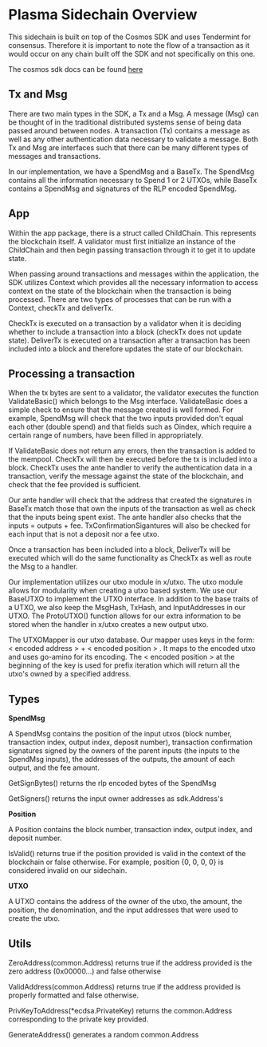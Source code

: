 # Plasma Sidechain Overview

This sidechain is built on top of the Cosmos SDK and uses Tendermint for consensus. Therefore it is important to note the flow of a transaction as it would occur on any chain built off the SDK and not specifically on this one. 

The cosmos sdk docs can be found [here](https://cosmos.network/docs/sdk/overview.html)

## Tx and Msg
There are two main types in the SDK, a Tx and a Msg. A message (Msg) can be thought of in the traditional distributed systems sense of being data passed around between nodes. A transaction (Tx) contains a message as well as any other authentication data necessary to validate a message. Both Tx and Msg are interfaces such that there can be many different types of messages and transactions. 

In our implementation, we have a SpendMsg and a BaseTx. The SpendMsg contains all the information necessary to Spend 1 or 2 UTXOs, while BaseTx contains a SpendMsg and signatures of the RLP encoded SpendMsg.
 
## App
Within the app package, there is a struct called ChildChain. This represents the blockchain itself. A validator must first initialize an instance of the ChildChain and then begin passing transaction through it to get it to update state. 

When passing around transactions and messages within the application, the SDK utilizes Context which provides all the necessary information to access context on the state of the blockchain when the transaction is being processed. There are two types of processes that can be run with a Context, checkTx and deliverTx. 

CheckTx is executed on a transaction by a validator when it is deciding whether to include a transaction into a block (checkTx does not update state). DeliverTx is executed on a transaction after a transaction has been included into a block and therefore updates the state of our blockchain. 

## Processing a transaction 
When the tx bytes are sent to a validator, the validator executes the function ValidateBasic() which belongs to the Msg interface. ValidateBasic does a simple check to ensure that the message created is well formed. For example, SpendMsg will check that the two inputs provided don't equal each other (double spend) and that fields such as Oindex, which require a certain range of numbers, have been filled in appropriately. 

If ValidateBasic does not return any errors, then the transaction is added to the mempool. CheckTx will then be executed before the tx is included into a block. CheckTx uses the ante handler to verify the authentication data in a transaction, verify the message against the state of the blockchain, and check that the fee provided is sufficient. 

Our ante handler will check that the address that created the signatures in BaseTx match those that own the inputs of the transaction as well as check that the inputs being spent exist. The ante handler also checks that the inputs = outputs + fee. TxConfirmationSigantures will also be checked for each input that is not a deposit nor a fee utxo.  

Once a transaction has been included into a block, DeliverTx will be executed which will do the same functionality as CheckTx as well as route the Msg to a handler. 

Our implementation utilizes our utxo module in x/utxo. The utxo module allows for modularity when creating a utxo based system. We use our BaseUTXO to implement the UTXO interface. In addition to the base traits of a UTXO, we also keep the MsgHash, TxHash, and InputAddresses in our UTXO. The ProtoUTXO() function allows for our extra information to be stored when the handler in x/utxo creates a new output utxo.

The UTXOMapper is our utxo database. Our mapper uses keys in the form: < encoded address > + < encoded position > . It maps to the encoded utxo and uses go-amino for its encoding. The < encoded position > at the beginning of the key is used for prefix iteration which will return all the utxo's owned by a specified address. 

## Types

**SpendMsg**

A SpendMsg contains the position of the input utxos (block number, transaction index, output index, deposit number), transaction confirmation signatures signed by the owners of the parent inputs (the inputs to the SpendMsg inputs), the addresses of the outputs, the amount of each output, and the fee amount. 

GetSignBytes() returns the rlp encoded bytes of the SpendMsg

GetSigners() returns the input owner addresses as sdk.Address's 

**Position**

A Position contains the block number, transaction index, output index, and deposit number.

IsValid() returns true if the position provided is valid in the context of the blockchain or false otherwise. For example, position {0, 0, 0, 0} is considered invalid on our sidechain. 

**UTXO**

A UTXO contains the address of the owner of the utxo, the amount, the position, the denomination,  and the input addresses that were used to create the utxo. 

## Utils

ZeroAddress(common.Address) returns true if the address provided is the zero address (0x00000...) and false otherwise

ValidAddress(common.Address) returns true if the address provided is properly formatted and false otherwise.

PrivKeyToAddress(*ecdsa.PrivateKey) returns the common.Address corresponding to the private key provided.

GenerateAddress() generates a random common.Address

